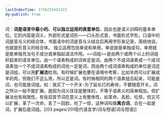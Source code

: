 ---lastIndexTime: 1736235443323
dg-publish: true
---
词：**词是语言中最小的、可以独立运用的表意单位**，因此也是语义训释的基本单位。它的内容是词义，外部形式是词形——口头形式音，书面形式字形。口语中的词是音与义的结合体，书面语中的词是音与义结合后再用字形来记录，笼统地说，也就是形音义的结合体。
独立运用包括单说和单用，单说就是单独成句，单用就是能单独充当句子成分或单独起语法作用。 ​
==词组==是由两个或两个以上的词组织起来的语言单位。由一个语素构成的词肯定是词，由两个不成词语素或一个成词语素加一个不成词语素构成的词也一定是词，而由两个成词语素构成的单位是词还是词组，可以用**扩展法**检测。有时候扩展也要在语境中考察，比如羊肉可以扩展成羊的肉，但我们不这么用，所以还是词。有时候相同的两个语素组合起来，可能是词，也可能是词组。如：我买了一个开关-为了延长灯的寿命，不要随意开关。词之所以一般不能扩展，是因为词义往往是整体的，不等于语素义的简单相加。但扩展法也有局限性，有些双音节词在意义上有整体性，如革命，丢脸，吃惊，但又可以扩展，革了一次命，丢了一回脸，吃了一惊，这种词叫做**离合词**，合在一起是词，扩展后是词组。[[03 pages/201现代语言学/词与短语\|词与短语]]